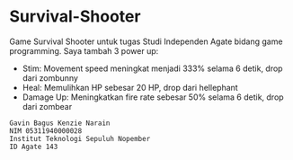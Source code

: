 # Survival-Shooter

Game Survival Shooter untuk tugas Studi Independen Agate bidang game programming. Saya tambah 3 power up:
<br>
- Stim: Movement speed meningkat menjadi 333% selama 6 detik, drop dari zombunny
- Heal: Memulihkan HP sebesar 20 HP, drop dari hellephant
- Damage Up: Meningkatkan fire rate sebesar 50% selama 6 detik, drop dari zombear
```
Gavin Bagus Kenzie Narain
NIM 05311940000028 
Institut Teknologi Sepuluh Nopember
ID Agate 143
```
